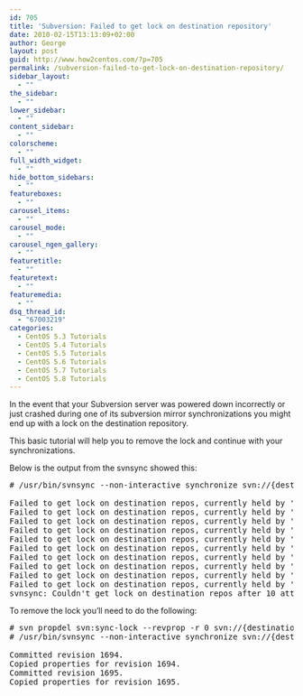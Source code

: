 ```yaml
---
id: 705
title: 'Subversion: Failed to get lock on destination repository'
date: 2010-02-15T13:13:09+02:00
author: George
layout: post
guid: http://www.how2centos.com/?p=705
permalink: /subversion-failed-to-get-lock-on-destination-repository/
sidebar_layout:
  - ""
the_sidebar:
  - ""
lower_sidebar:
  - ""
content_sidebar:
  - ""
colorscheme:
  - ""
full_width_widget:
  - ""
hide_bottom_sidebars:
  - ""
featureboxes:
  - ""
carousel_items:
  - ""
carousel_mode:
  - ""
carousel_ngen_gallery:
  - ""
featuretitle:
  - ""
featuretext:
  - ""
featuremedia:
  - ""
dsq_thread_id:
  - "67003219"
categories:
  - CentOS 5.3 Tutorials
  - CentOS 5.4 Tutorials
  - CentOS 5.5 Tutorials
  - CentOS 5.6 Tutorials
  - CentOS 5.7 Tutorials
  - CentOS 5.8 Tutorials
---
```

In the event that your Subversion server was powered down incorrectly or just crashed during one of its subversion mirror synchronizations you might end up with a lock on the destination repository. 

This basic tutorial will help you to remove the lock and continue with your synchronizations.

Below is the output from the svnsync showed this:

<pre class="toolbar:2 nums:false nums-toggle:false theme:github font:droid-sans-mono whitespace-before:1 whitespace-after:1 lang:default decode:true"># /usr/bin/svnsync &#45;&#45;non-interactive synchronize svn://{destination repository}/opt/svn/{repo}

Failed to get lock on destination repos, currently held by 'svn.how2centos.com:fbc2c0c8-957f-0410-8a06-87f31314868b'
Failed to get lock on destination repos, currently held by 'svn.how2centos.com:fbc2c0c8-957f-0410-8a06-87f31314868b'
Failed to get lock on destination repos, currently held by 'svn.how2centos.com:fbc2c0c8-957f-0410-8a06-87f31314868b'
Failed to get lock on destination repos, currently held by 'svn.how2centos.com:fbc2c0c8-957f-0410-8a06-87f31314868b'
Failed to get lock on destination repos, currently held by 'svn.how2centos.com:fbc2c0c8-957f-0410-8a06-87f31314868b'
Failed to get lock on destination repos, currently held by 'svn.how2centos.com:fbc2c0c8-957f-0410-8a06-87f31314868b'
Failed to get lock on destination repos, currently held by 'svn.how2centos.com:fbc2c0c8-957f-0410-8a06-87f31314868b'
Failed to get lock on destination repos, currently held by 'svn.how2centos.com:fbc2c0c8-957f-0410-8a06-87f31314868b'
Failed to get lock on destination repos, currently held by 'svn.how2centos.com:fbc2c0c8-957f-0410-8a06-87f31314868b'
Failed to get lock on destination repos, currently held by 'svn.how2centos.com:fbc2c0c8-957f-0410-8a06-87f31314868b'
svnsync: Couldn't get lock on destination repos after 10 attempts
</pre>

To remove the lock you&#8217;ll need to do the following:

<pre class="toolbar:2 nums:false nums-toggle:false theme:github font:droid-sans-mono whitespace-before:1 whitespace-after:1 lang:default decode:true"># svn propdel svn:sync-lock &#45;&#45;revprop -r 0 svn://{destination repository}/opt/svn/{repo}
# /usr/bin/svnsync &#45;&#45;non-interactive synchronize svn://{destination repository}/opt/svn/{repo}

Committed revision 1694.
Copied properties for revision 1694.
Committed revision 1695.
Copied properties for revision 1695.
</pre>